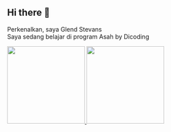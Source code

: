 ## Hi there 👋

Perkenalkan, saya Glend Stevans<br>
Saya sedang belajar di program Asah by Dicoding<br>

<p align="left">
<a href="https://github.com/glend15">
  <img height="180em" src="https://github-readme-stats-eight-theta.vercel.app/api?username=penuliscode&show_icons=true&theme=algolia&include_all_commits=true&count_private=true"/>
  <img height="180em" src="https://github-readme-stats-eight-theta.vercel.app/api/top-langs/?username=penuliscode&layout=compact&theme=algolia"/>
</a>
</p>
